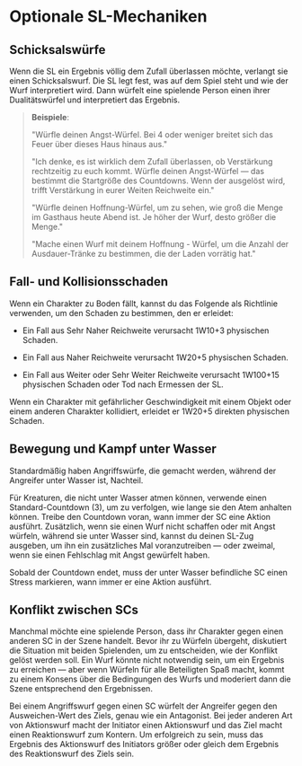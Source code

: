 # Optionale SL-Mechaniken

## Schicksalswürfe
Wenn die SL ein Ergebnis völlig dem Zufall überlassen möchte, verlangt sie einen Schicksalswurf.
Die SL legt fest, was auf dem Spiel steht und wie der Wurf interpretiert wird.
Dann würfelt eine spielende Person einen ihrer Dualitätswürfel und interpretiert das Ergebnis.

> **Beispiele**:
> 
> "Würfle deinen Angst-Würfel. Bei 4 oder weniger breitet sich das Feuer über dieses Haus hinaus aus."
> 
> "Ich denke, es ist wirklich dem Zufall überlassen, ob Verstärkung rechtzeitig zu euch kommt. Würfle deinen Angst-Würfel — das bestimmt die Startgröße des Countdowns. Wenn der ausgelöst wird, trifft Verstärkung in eurer Weiten Reichweite ein."
> 
> "Würfle deinen Hoffnung-Würfel, um zu sehen, wie groß die Menge im Gasthaus heute Abend ist. Je höher der Wurf, desto größer die Menge."
> 
> "Mache einen Wurf mit deinem Hoffnung - Würfel, um die Anzahl der Ausdauer-Tränke zu bestimmen, die der Laden vorrätig hat."

## Fall- und Kollisionsschaden
Wenn ein Charakter zu Boden fällt, kannst du das Folgende als Richtlinie verwenden, um den Schaden zu bestimmen, den er erleidet:

- Ein Fall aus Sehr Naher Reichweite verursacht 1W10+3 physischen Schaden.

- Ein Fall aus Naher Reichweite verursacht 1W20+5 physischen Schaden.

- Ein Fall aus Weiter oder Sehr Weiter Reichweite verursacht 1W100+15 physischen Schaden oder Tod nach Ermessen der SL.

Wenn ein Charakter mit gefährlicher Geschwindigkeit mit einem Objekt oder einem anderen Charakter kollidiert, erleidet er 1W20+5 direkten physischen Schaden.

## Bewegung und Kampf unter Wasser
Standardmäßig haben Angriffswürfe, die gemacht werden, während der Angreifer unter Wasser ist, Nachteil.

Für Kreaturen, die nicht unter Wasser atmen können, verwende einen Standard-Countdown (3), um zu verfolgen, wie lange sie den Atem anhalten können.
Treibe den Countdown voran, wann immer der SC eine Aktion ausführt.
Zusätzlich, wenn sie einen Wurf nicht schaffen oder mit Angst würfeln, während sie unter Wasser sind, kannst du deinen SL-Zug ausgeben, um ihn ein zusätzliches Mal voranzutreiben — oder zweimal, wenn sie einen Fehlschlag mit Angst gewürfelt haben.

Sobald der Countdown endet, muss der unter Wasser befindliche SC einen Stress markieren, wann immer er eine Aktion ausführt.

## Konflikt zwischen SCs
Manchmal möchte eine spielende Person, dass ihr Charakter gegen einen anderen SC in der Szene handelt.
Bevor ihr zu Würfeln übergeht, diskutiert die Situation mit beiden Spielenden, um zu entscheiden, wie der Konflikt gelöst werden soll.
Ein Wurf könnte nicht notwendig sein, um ein Ergebnis zu erreichen — aber wenn Würfeln für alle Beteiligten Spaß macht, kommt zu einem Konsens über die Bedingungen des Wurfs und moderiert dann die Szene entsprechend den Ergebnissen.

Bei einem Angriffswurf gegen einen SC würfelt der Angreifer gegen den Ausweichen-Wert des Ziels, genau wie ein Antagonist.
Bei jeder anderen Art von Aktionswurf macht der Initiator einen Aktionswurf und das Ziel macht einen Reaktionswurf zum Kontern.
Um erfolgreich zu sein, muss das Ergebnis des Aktionswurf des Initiators größer oder gleich dem Ergebnis des Reaktionswurf des Ziels sein.